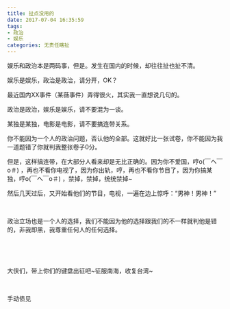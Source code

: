 ```yaml
---
title: 扯点没用的
date: 2017-07-04 16:35:59
tags: 
- 政治
- 娱乐
categories: 无责任瞎扯
---
```

娱乐和政治本是两码事，但是。发生在国内的时候，却往往扯也扯不清。

娱乐是娱乐，政治是政治，请分开，OK？

<!--more-->

最近国内XX事件（某薇事件）弄得很火，其实我一直想说几句的。

政治是政治，娱乐是娱乐，请不要混为一谈。

某独是某独，电影是电影，请不要搞连带关系。

你不能因为一个人的政治问题，否认他的全部。这就好比一张试卷，你不能因为我一道题错了你就判我整张卷子0分。

但是，这样搞连带，在大部分人看来却是无比正确的。因为你不爱国，哼o(￣ヘ￣o＃) ，再也不看你电视了，因为你出轨，哼，再也不看你节目了，因为你搞某独，哼o(￣ヘ￣o＃) ，禁掉，禁掉，统统禁掉~

然后几天过后，又开始看他们的节目，电视，一遍在边上惊呼：“男神！男神！”

&nbsp;

政治立场也是一个人的选择，我们不能因为他的选择跟我们的不一样就判他是错的，非我即黑，我尊重任何人的任何选择。

&nbsp;

&nbsp;

大侠们，带上你们的键盘出征吧~征服南海，收复台湾~

&nbsp;

手动债见